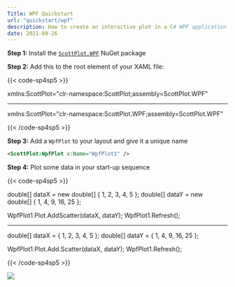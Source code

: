 ```yaml
---
Title: WPF Quickstart
url: "quickstart/wpf"
description: How to create an interactive plot in a C# WPF application
date: 2021-09-26
---
```


**Step 1:** Install the [`ScottPlot.WPF`](https://www.nuget.org/packages/ScottPlot.WPF) NuGet package

**Step 2:** Add this to the root element of your XAML file:

{{< code-sp4sp5 >}}

xmlns:ScottPlot="clr-namespace:ScottPlot;assembly=ScottPlot.WPF"

---

xmlns:ScottPlot="clr-namespace:ScottPlot.WPF;assembly=ScottPlot.WPF"

{{< /code-sp4sp5 >}}

**Step 3:** Add a `WpfPlot` to your layout and give it a unique name
```xml
<ScottPlot:WpfPlot x:Name="WpfPlot1" />
```

**Step 4:** Plot some data in your start-up sequence

{{< code-sp4sp5 >}}

double[] dataX = new double[] { 1, 2, 3, 4, 5 };
double[] dataY = new double[] { 1, 4, 9, 16, 25 };

WpfPlot1.Plot.AddScatter(dataX, dataY);
WpfPlot1.Refresh();

---

double[] dataX = { 1, 2, 3, 4, 5 };
double[] dataY = { 1, 4, 9, 16, 25 };

WpfPlot1.Plot.Add.Scatter(dataX, dataY);
WpfPlot1.Refresh();

{{< /code-sp4sp5 >}}

![](scottplot-quickstart-wpf.png)
